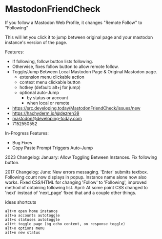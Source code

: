 # MastodonFriendCheck

If you follow a Mastodon Web Profile, it changes "Remote Follow" to "Following"

This will let you click it to jump between original page and your mastodon instance's version of the page.

Features:

- If following, follow button lists following.
- Otherwise, fixes follow button to allow remote follow.
- Toggle/Jump Between Local Mastodon Page & Original Mastodon page.
  - extension menu clickable action
  - context menu clickable button
  - hotkey (default: alt+j for jump)
  - optional auto-Jump
    - by status or account
    - when local or remote
- https://src.developing.today/MastodonFriendCheck/issues/new
- https://hachyderm.io/@dezren39
- mastodon@developing-today.com
- 7152550552

In-Progress Features:

- Bug Fixes
- Copy Paste Prompt Triggers Auto-Jump

2023 Changelog:
January: Allow Toggling Between Instances. Fix following button.

2017 Changelog:
June: New errors messaging. 'Enter' submits textbox. Following count now displays in popup. Instance name alone now also works. Fixed CSS/HTML for changing 'Follow' to 'Following', improved method of obtaining following list.
April: At some point CSS changed to 'next' instead of 'next_page' fixed that and a couple other things.

ideas shortcuts

```
alt+m open home instance
alt+a accounts autotoggle
alt+s statuses autotoggle
alt+t toggle page (bg echo content, on response toggle)
alt+o options menu
alt+n new status
```
